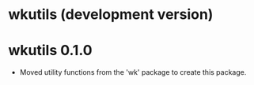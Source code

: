 # wkutils (development version)

# wkutils 0.1.0

* Moved utility functions from the 'wk' package to create this package.
